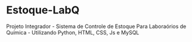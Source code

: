 # Estoque-LabQ
Projeto Integrador - Sistema de Controle de Estoque Para Laboraórios de Química - Utilizando Python, HTML, CSS, Js e MySQL
